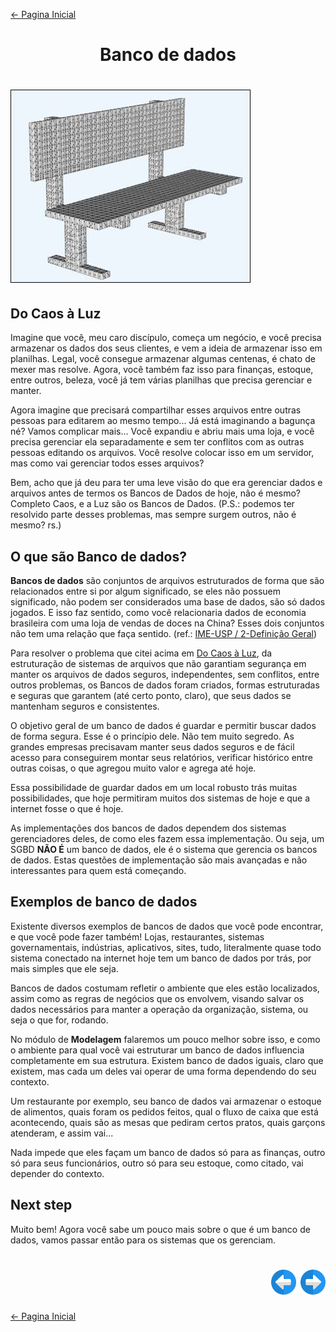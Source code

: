 [← Pagina Inicial](../../README.md)

<h1 align="center">Banco de dados<h1>

![Um banco de dados (literalmente)](../../images/introduction/banco_de_dados.jpg)

## Do Caos à Luz

Imagine que você, meu caro discípulo, começa um negócio, e você precisa armazenar os dados dos seus clientes, e vem a ideia de armazenar isso em planilhas. Legal, você consegue armazenar algumas centenas, é chato de mexer mas resolve. Agora, você também faz isso para finanças, estoque, entre outros, beleza, você já tem várias planilhas que precisa gerenciar e manter.

Agora imagine que precisará compartilhar esses arquivos entre outras pessoas para editarem ao mesmo tempo... Já está imaginando a bagunça né? Vamos complicar mais... Você expandiu e abriu mais uma loja, e você precisa gerenciar ela separadamente e sem ter conflitos com as outras pessoas editando os arquivos. Você resolve colocar isso em um servidor, mas como vai gerenciar todos esses arquivos?

Bem, acho que já deu para ter uma leve visão do que era gerenciar dados e arquivos antes de termos os Bancos de Dados de hoje, não é mesmo? Completo Caos, e a Luz são os Bancos de Dados. (P.S.: podemos ter resolvido parte desses problemas, mas sempre surgem outros, não é mesmo? rs.)

## O que são Banco de dados?

**Bancos de dados** são conjuntos de arquivos estruturados de forma que são relacionados entre si por algum significado, se eles não possuem significado, não podem ser considerados uma base de dados, são só dados jogados. E isso faz sentido, como você relacionaria dados de economia brasileira com uma loja de vendas de doces na China? Esses dois conjuntos não tem uma relação que faça sentido. (ref.: [IME-USP / 2-Definição Geral](https://www.ime.usp.br/~jef/apostila.pdf))

Para resolver o problema que citei acima em [Do Caos à Luz](##-Do-Caos-à-Luz), da estruturação de sistemas de arquivos que não garantiam segurança em manter os arquivos de dados seguros, independentes, sem conflitos, entre outros problemas, os Bancos de dados foram criados, formas estruturadas e seguras que garantem (até certo ponto, claro), que seus dados se mantenham seguros e consistentes.

O objetivo geral de um banco de dados é guardar e permitir buscar dados de forma segura. Esse é o princípio dele. Não tem muito segredo. As grandes empresas precisavam manter seus dados seguros e de fácil acesso para conseguirem montar seus relatórios, verificar histórico entre outras coisas, o que agregou muito valor e agrega até hoje.

Essa possibilidade de guardar dados em um local robusto trás muitas possibilidades, que hoje permitiram muitos dos sistemas de hoje e que a internet fosse o que é hoje.

As implementações dos bancos de dados dependem dos sistemas gerenciadores deles, de como eles fazem essa implementação. Ou seja, um SGBD **NÃO É** um banco de dados, ele é o sistema que gerencia os bancos de dados. Estas questões de implementação são mais avançadas e não interessantes para quem está começando.

## Exemplos de banco de dados

Existente diversos exemplos de bancos de dados que você pode encontrar, e que você pode fazer também! Lojas, restaurantes, sistemas governamentais, indústrias, aplicativos, sites, tudo, literalmente quase todo sistema conectado na internet hoje tem um banco de dados por trás, por mais simples que ele seja.

Bancos de dados costumam refletir o ambiente que eles estão localizados, assim como as regras de negócios que os envolvem, visando salvar os dados necessários para manter a operação da organização, sistema, ou seja o que for, rodando.

No módulo de **Modelagem** falaremos um pouco melhor sobre isso, e como o ambiente para qual você vai estruturar um banco de dados influencia completamente em sua estrutura. Existem banco de dados iguais, claro que existem, mas cada um deles vai operar de uma forma dependendo do seu contexto.

Um restaurante por exemplo, seu banco de dados vai armazenar o estoque de alimentos, quais foram os pedidos feitos, qual o fluxo de caixa que está acontecendo, quais são as mesas que pediram certos pratos, quais garçons atenderam, e assim vai...

Nada impede que eles façam um banco de dados só para as finanças, outro só para seus funcionários, outro só para seu estoque, como citado, vai depender do contexto.

## Next step

Muito bem! Agora você sabe um pouco mais sobre o que é um banco de dados, vamos passar então para os sistemas que os gerenciam.

<h1 align="right">
<a href="./sql.md"><img src="../../images/previous-arrow.svg" alt="previous" width="40px"></a>
<a href="./sgbd.md"><img src="../../images/next-arrow.svg" alt="next" width="40px"></a>
</h1>

[← Pagina Inicial](../../README.md)